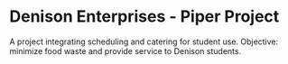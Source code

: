 # Denison Enterprises - Piper Project
A project integrating scheduling and catering for student use.
Objective: minimize food waste and provide service to Denison students.
